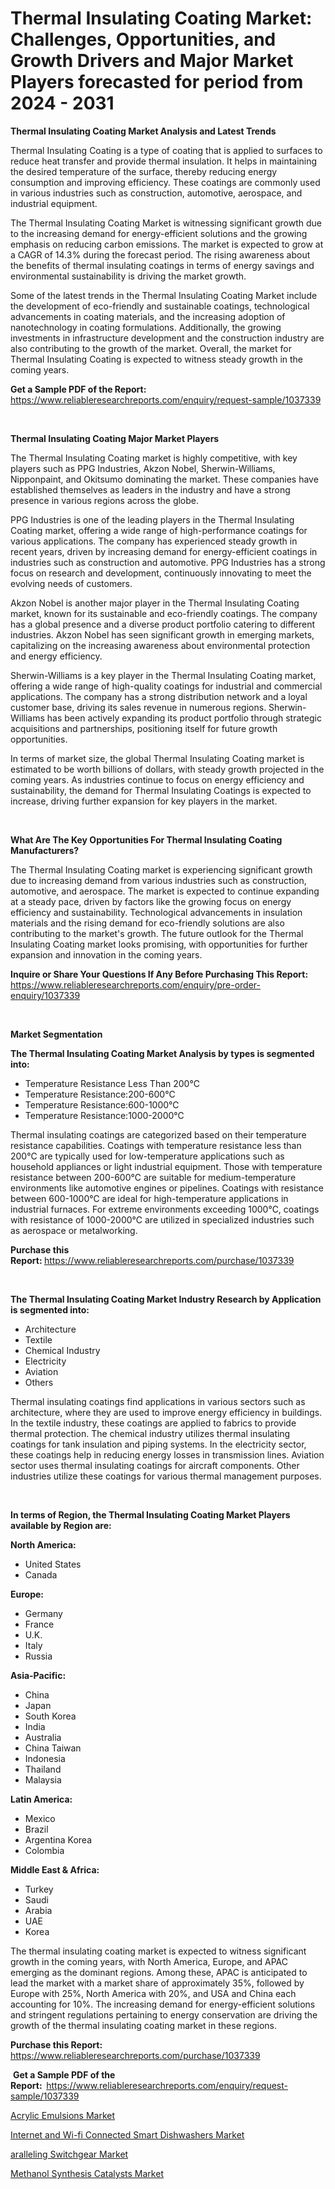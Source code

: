 <p><h1>Thermal Insulating Coating Market: Challenges, Opportunities, and Growth Drivers and Major Market Players forecasted for period from 2024 - 2031</h1></p><p><strong>Thermal Insulating Coating Market Analysis and Latest Trends</strong></p>
<p><p>Thermal Insulating Coating is a type of coating that is applied to surfaces to reduce heat transfer and provide thermal insulation. It helps in maintaining the desired temperature of the surface, thereby reducing energy consumption and improving efficiency. These coatings are commonly used in various industries such as construction, automotive, aerospace, and industrial equipment.</p><p>The Thermal Insulating Coating Market is witnessing significant growth due to the increasing demand for energy-efficient solutions and the growing emphasis on reducing carbon emissions. The market is expected to grow at a CAGR of 14.3% during the forecast period. The rising awareness about the benefits of thermal insulating coatings in terms of energy savings and environmental sustainability is driving the market growth.</p><p>Some of the latest trends in the Thermal Insulating Coating Market include the development of eco-friendly and sustainable coatings, technological advancements in coating materials, and the increasing adoption of nanotechnology in coating formulations. Additionally, the growing investments in infrastructure development and the construction industry are also contributing to the growth of the market. Overall, the market for Thermal Insulating Coating is expected to witness steady growth in the coming years.</p></p>
<p><strong>Get a Sample PDF of the Report:&nbsp;</strong> <a href="https://www.reliableresearchreports.com/enquiry/request-sample/1037339">https://www.reliableresearchreports.com/enquiry/request-sample/1037339</a></p>
<p>&nbsp;</p>
<p><strong>Thermal Insulating Coating Major Market Players</strong></p>
<p><p>The Thermal Insulating Coating market is highly competitive, with key players such as PPG Industries, Akzon Nobel, Sherwin-Williams, Nipponpaint, and Okitsumo dominating the market. These companies have established themselves as leaders in the industry and have a strong presence in various regions across the globe.</p><p>PPG Industries is one of the leading players in the Thermal Insulating Coating market, offering a wide range of high-performance coatings for various applications. The company has experienced steady growth in recent years, driven by increasing demand for energy-efficient coatings in industries such as construction and automotive. PPG Industries has a strong focus on research and development, continuously innovating to meet the evolving needs of customers.</p><p>Akzon Nobel is another major player in the Thermal Insulating Coating market, known for its sustainable and eco-friendly coatings. The company has a global presence and a diverse product portfolio catering to different industries. Akzon Nobel has seen significant growth in emerging markets, capitalizing on the increasing awareness about environmental protection and energy efficiency.</p><p>Sherwin-Williams is a key player in the Thermal Insulating Coating market, offering a wide range of high-quality coatings for industrial and commercial applications. The company has a strong distribution network and a loyal customer base, driving its sales revenue in numerous regions. Sherwin-Williams has been actively expanding its product portfolio through strategic acquisitions and partnerships, positioning itself for future growth opportunities.</p><p>In terms of market size, the global Thermal Insulating Coating market is estimated to be worth billions of dollars, with steady growth projected in the coming years. As industries continue to focus on energy efficiency and sustainability, the demand for Thermal Insulating Coatings is expected to increase, driving further expansion for key players in the market.</p></p>
<p>&nbsp;</p>
<p><strong>What Are The Key Opportunities For Thermal Insulating Coating Manufacturers?</strong></p>
<p><p>The Thermal Insulating Coating market is experiencing significant growth due to increasing demand from various industries such as construction, automotive, and aerospace. The market is expected to continue expanding at a steady pace, driven by factors like the growing focus on energy efficiency and sustainability. Technological advancements in insulation materials and the rising demand for eco-friendly solutions are also contributing to the market's growth. The future outlook for the Thermal Insulating Coating market looks promising, with opportunities for further expansion and innovation in the coming years.</p></p>
<p><strong>Inquire or Share Your Questions If Any Before Purchasing This Report:</strong> <a href="https://www.reliableresearchreports.com/enquiry/pre-order-enquiry/1037339">https://www.reliableresearchreports.com/enquiry/pre-order-enquiry/1037339</a></p>
<p>&nbsp;</p>
<p><strong>Market Segmentation</strong></p>
<p><strong>The Thermal Insulating Coating Market Analysis by types is segmented into:</strong></p>
<p><ul><li>Temperature Resistance Less Than 200℃</li><li>Temperature Resistance:200-600℃</li><li>Temperature Resistance:600-1000℃</li><li>Temperature Resistance:1000-2000℃</li></ul></p>
<p><p>Thermal insulating coatings are categorized based on their temperature resistance capabilities. Coatings with temperature resistance less than 200℃ are typically used for low-temperature applications such as household appliances or light industrial equipment. Those with temperature resistance between 200-600℃ are suitable for medium-temperature environments like automotive engines or pipelines. Coatings with resistance between 600-1000℃ are ideal for high-temperature applications in industrial furnaces. For extreme environments exceeding 1000℃, coatings with resistance of 1000-2000℃ are utilized in specialized industries such as aerospace or metalworking.</p></p>
<p><strong>Purchase this Report:&nbsp;</strong><a href="https://www.reliableresearchreports.com/purchase/1037339">https://www.reliableresearchreports.com/purchase/1037339</a></p>
<p>&nbsp;</p>
<p><strong>The Thermal Insulating Coating Market Industry Research by Application is segmented into:</strong></p>
<p><ul><li>Architecture</li><li>Textile</li><li>Chemical Industry</li><li>Electricity</li><li>Aviation</li><li>Others</li></ul></p>
<p><p>Thermal insulating coatings find applications in various sectors such as architecture, where they are used to improve energy efficiency in buildings. In the textile industry, these coatings are applied to fabrics to provide thermal protection. The chemical industry utilizes thermal insulating coatings for tank insulation and piping systems. In the electricity sector, these coatings help in reducing energy losses in transmission lines. Aviation sector uses thermal insulating coatings for aircraft components. Other industries utilize these coatings for various thermal management purposes.</p></p>
<p>&nbsp;</p>
<p><strong>In terms of Region, the Thermal Insulating Coating Market Players available by Region are:</strong></p>
<p>
    <p> <strong> North America: </strong>
        <ul>
            <li>United States</li>
            <li>Canada</li>
        </ul>
        </p> 
    <p> <strong> Europe: </strong>
        <ul>
            <li>Germany</li>
            <li>France</li>
            <li>U.K.</li>
            <li>Italy</li>
            <li>Russia</li>
        </ul>
        </p> 
    <p> <strong> Asia-Pacific: </strong>
        <ul>
            <li>China</li>
            <li>Japan</li>
            <li>South Korea</li>
            <li>India</li>
            <li>Australia</li>
            <li>China Taiwan</li>
            <li>Indonesia</li>
            <li>Thailand</li>
            <li>Malaysia</li>
        </ul>
        </p> 
    <p> <strong> Latin America: </strong>
        <ul>
            <li>Mexico</li>
            <li>Brazil</li>
            <li>Argentina Korea</li>
            <li>Colombia</li>
        </ul>
        </p> 
    <p> <strong> Middle East & Africa: </strong>
        <ul>
            <li>Turkey</li>
            <li>Saudi</li>
            <li>Arabia</li>
            <li>UAE</li>
            <li>Korea</li>
        </ul>
    </p>
    </p>
<p><p>The thermal insulating coating market is expected to witness significant growth in the coming years, with North America, Europe, and APAC emerging as the dominant regions. Among these, APAC is anticipated to lead the market with a market share of approximately 35%, followed by Europe with 25%, North America with 20%, and USA and China each accounting for 10%. The increasing demand for energy-efficient solutions and stringent regulations pertaining to energy conservation are driving the growth of the thermal insulating coating market in these regions.</p></p>
<p><strong>Purchase this Report: </strong><a href="https://www.reliableresearchreports.com/purchase/1037339">https://www.reliableresearchreports.com/purchase/1037339</a></p>
<p>&nbsp;<strong>Get a Sample PDF of the Report:&nbsp;&nbsp;</strong><a href="https://www.reliableresearchreports.com/enquiry/request-sample/1037339">https://www.reliableresearchreports.com/enquiry/request-sample/1037339</a></p>
<p><strong></strong></p>
<p><p><a href="https://github.com/juniordelafrance/Market-Research-Report-List-2/blob/main/acrylic-emulsions-market.md">Acrylic Emulsions Market</a></p><p><a href="https://issuu.com/reportprime-2/docs/internet-and-wi-fi-connected-smart-dishwashers-mar">Internet and Wi-fi Connected Smart Dishwashers Market</a></p><p><a href="https://issuu.com/reportprime-2/docs/aralleling-switchgear-market-size-2030.pptx">aralleling Switchgear Market</a></p><p><a href="https://github.com/jaidynmorantestelletmjzya/Market-Research-Report-List-1/blob/main/methanol-synthesis-catalysts-market.md">Methanol Synthesis Catalysts Market</a></p></p>